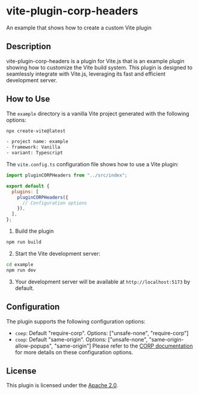 # **vite-plugin-corp-headers**

An example that shows how to create a custom Vite plugin

## Description

vite-plugin-corp-headers is a plugin for Vite.js that is an example plugin showing how to customize the Vite build system. 
This plugin is designed to seamlessly integrate with Vite.js, leveraging its fast and efficient development server. 

## How to Use

The `example` directory is a vanilla Vite project generated with the following options:

```bash
npx create-vite@latest

- project name: example
- framework: Vanilla
- variant: Typescript
```

The `vite.config.ts` configuration file shows how to use a Vite plugin:

```javascript
import pluginCORPHeaders from "../src/index";

export default {
  plugins: [
    pluginCORPHeaders({
      // Configuration options
    }),
  ],
};
```
1. Build the plugin
```bash
npm run build
```

2. Start the Vite development server:

```bash
cd example
npm run dev
```

3. Your development server will be available at `http://localhost:5173` by default.

## Configuration

The plugin supports the following configuration options:

- `coep`: Default "require-corp". Options: ["unsafe-none", "require-corp"] 
- `coop`: Default "same-origin". Options: ["unsafe-none", "same-origin-allow-popups", "same-origin"] 
  Please refer to the [CORP documentation](https://developer.mozilla.org/en-US/docs/Web/HTTP/Cross-Origin_Resource_Policy) for more details on these configuration options.

## License

This plugin is licensed under the [Apache 2.0](https://opensource.org/licenses/apache-2.0).
